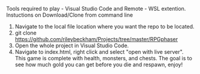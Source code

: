 Tools required to play - Visual Studio Code and Remote - WSL extention.  
Instuctions on Download/Clone from command line  
1. Navigate to the local file location where you want the repo to be located.  
2. git clone https://github.com/rileybeckham/Projects/tree/master/RPGphaser  
3. Open the whole project in Visual Studio Code.  
4. Navigate to index.html, right click and select "open with live server".  
This game is complete with health, monsters, and chests. The goal is to see how much gold you can get before you die and respawn, enjoy!
